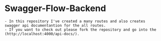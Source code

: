 # Swagger-Flow-Backend

    - In this repository I've created a many routes and also creates swagger api documentantion for the all routes.
    - If you want to check out please fork the repository and go into the (http://localhost:4000/api-docs/).